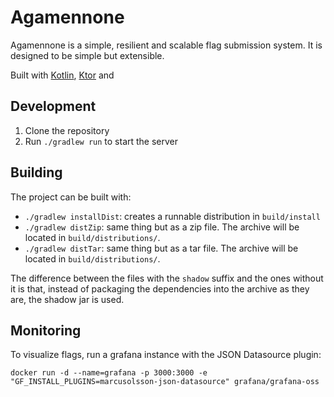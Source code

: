
# Agamennone

Agamennone is a simple, resilient and scalable flag submission system.
It is designed to be simple but extensible.

Built with [Kotlin](https://kotlinlang.org/), [Ktor](https://ktor.io/) and 


## Development

1. Clone the repository
2. Run `./gradlew run` to start the server

## Building

The project can be built with:

- `./gradlew installDist`: creates a runnable distribution in `build/install`
- `./gradlew distZip`: same thing but as a zip file. The archive will be located in `build/distributions/`.
- `./gradlew distTar`: same thing but as a tar file. The archive will be located in `build/distributions/`.

The difference between the files with the `shadow` suffix and the ones without it is that, instead of packaging the dependencies into the
archive as they are, the shadow jar is used.


## Monitoring
To visualize flags, run a grafana instance with the JSON Datasource plugin:

```shell
docker run -d --name=grafana -p 3000:3000 -e "GF_INSTALL_PLUGINS=marcusolsson-json-datasource" grafana/grafana-oss
```